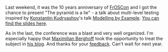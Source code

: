 Last weekend, it was the 10 years anniversary of [FrOSCon] and I got the chance to present "The pyramid is a lie" - a talk about multi-level testing inspired by [Konstantin Kudryashov][everzet]'s talk [Modelling by Example]. [You can find the slides here][slides].

As in the last, the conference was a blast and very well organized. I'm especially happy that [Maximilian Berghoff] took the opportunity to treat the subject in [his blog]. And thanks for your [feedback]. Can't wait for next year.

[FrOSCon]: https://www.froscon.de
[slides]: http://blog.rtens.org/category/static/res/the_pyramid_is_a_lie_slides.pdf
[Modelling by Example]: https://skillsmatter.com/skillscasts/5899-modelling-by-example
[everzet]: https://twitter.com/everzet
[Maximilian Berghoff]: https://twitter.com/ElectricMaxxx
[his blog]: https://blog.mayflower.de/5309-Testen-an-der-Domain.html
[feedback]: https://twitter.com/ElectricMaxxx/status/635079976753209344